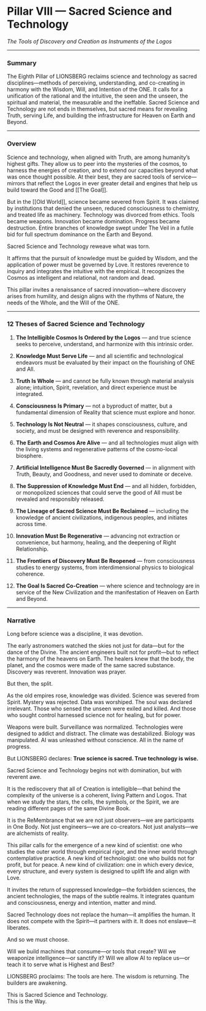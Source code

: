 # Pillar VIII — Sacred Science and Technology

_The Tools of Discovery and Creation as Instruments of the Logos_

---

### **Summary**

The Eighth Pillar of LIONSBERG reclaims science and technology as sacred disciplines—methods of perceiving, understanding, and co-creating in harmony with the Wisdom, Will, and Intention of the ONE. It calls for a unification of the rational and the intuitive, the seen and the unseen, the spiritual and material, the measurable and the ineffable. Sacred Science and Technology are not ends in themselves, but sacred means for revealing Truth, serving Life, and building the infrastructure for Heaven on Earth and Beyond. 

---

### **Overview**

Science and technology, when aligned with Truth, are among humanity’s highest gifts. They allow us to peer into the mysteries of the cosmos, to harness the energies of creation, and to extend our capacities beyond what was once thought possible. At their best, they are sacred tools of service—mirrors that reflect the Logos in ever greater detail and engines that help us build toward the Good and [[The Goal]].

But in the [[Old World]], science became severed from Spirit. It was claimed by institutions that denied the unseen, reduced consciousness to chemistry, and treated life as machinery. Technology was divorced from ethics. Tools became weapons. Innovation became domination. Progress became destruction. Entire branches of knowledge swept under The Veil in a futile bid for full spectrum dominance on the Earth and Beyond. 

Sacred Science and Technology reweave what was torn.

It affirms that the pursuit of knowledge must be guided by Wisdom, and the application of power must be governed by Love. It restores reverence to inquiry and integrates the intuitive with the empirical. It recognizes the Cosmos as intelligent and relational, not random and dead.

This pillar invites a renaissance of sacred innovation—where discovery arises from humility, and design aligns with the rhythms of Nature, the needs of the Whole, and the Will of the ONE.

---

### **12 Theses of Sacred Science and Technology**

1. **The Intelligible Cosmos Is Ordered by the Logos** — and true science seeks to perceive, understand, and harmonize with this intrinsic order.
    
2. **Knowledge Must Serve Life** — and all scientific and technological endeavors must be evaluated by their impact on the flourishing of ONE and All.
    
3. **Truth Is Whole** — and cannot be fully known through material analysis alone; intuition, Spirit, revelation, and direct experience must be integrated.
    
4. **Consciousness Is Primary** — not a byproduct of matter, but a fundamental dimension of Reality that science must explore and honor.
    
5. **Technology Is Not Neutral** — it shapes consciousness, culture, and society, and must be designed with reverence and responsibility.
    
6. **The Earth and Cosmos Are Alive** — and all technologies must align with the living systems and regenerative patterns of the cosmo-local biosphere.
    
7. **Artificial Intelligence Must Be Sacredly Governed** — in alignment with Truth, Beauty, and Goodness, and never used to dominate or deceive.
    
8. **The Suppression of Knowledge Must End** — and all hidden, forbidden, or monopolized sciences that could serve the good of All must be revealed and responsibly released.
    
9. **The Lineage of Sacred Science Must Be Reclaimed** — including the knowledge of ancient civilizations, indigenous peoples, and initiates across time.
    
10. **Innovation Must Be Regenerative** — advancing not extraction or convenience, but harmony, healing, and the deepening of Right Relationship.
    
11. **The Frontiers of Discovery Must Be Reopened** — from consciousness studies to energy systems, from interdimensional physics to biological coherence.
    
12. **The Goal Is Sacred Co-Creation** — where science and technology are in service of the New Civilization and the manifestation of Heaven on Earth and Beyond.
    

---

### **Narrative**

Long before science was a discipline, it was devotion.

The early astronomers watched the skies not just for data—but for the dance of the Divine. The ancient engineers built not for profit—but to reflect the harmony of the heavens on Earth. The healers knew that the body, the planet, and the cosmos were made of the same sacred substance. Discovery was reverent. Innovation was prayer.

But then, the split.

As the old empires rose, knowledge was divided. Science was severed from Spirit. Mystery was rejected. Data was worshiped. The soul was declared irrelevant. Those who sensed the unseen were exiled and killed. And those who sought control harnessed science not for healing, but for power.

Weapons were built. Surveillance was normalized. Technologies were designed to addict and distract. The climate was destabilized. Biology was manipulated. AI was unleashed without conscience. All in the name of progress.

But LIONSBERG declares: **True science is sacred. True technology is wise.**

Sacred Science and Technology begins not with domination, but with reverent awe.

It is the rediscovery that all of Creation is intelligible—that behind the complexity of the universe is a coherent, living Pattern and Logos. That when we study the stars, the cells, the symbols, or the Spirit, we are reading different pages of the same Divine Book.

It is the ReMembrance that we are not just observers—we are participants in One Body. Not just engineers—we are co-creators. Not just analysts—we are alchemists of reality.

This pillar calls for the emergence of a new kind of scientist: one who studies the outer world through empirical rigor, and the inner world through contemplative practice. A new kind of technologist: one who builds not for profit, but for peace. A new kind of civilization: one in which every device, every structure, and every system is designed to uplift life and align with Love.

It invites the return of suppressed knowledge—the forbidden sciences, the ancient technologies, the maps of the subtle realms. It integrates quantum and consciousness, energy and intention, matter and mind.

Sacred Technology does not replace the human—it amplifies the human. It does not compete with the Spirit—it partners with it. It does not enslave—it liberates.

And so we must choose.

Will we build machines that consume—or tools that create? Will we weaponize intelligence—or sanctify it? Will we allow AI to replace us—or teach it to serve what is Highest and Best?

LIONSBERG proclaims: The tools are here. The wisdom is returning. The builders are awakening.

This is Sacred Science and Technology.  
This is the Way.